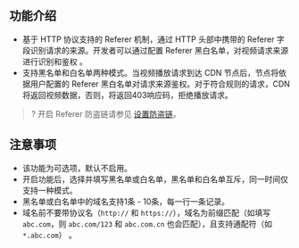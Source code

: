 ## 功能介绍
- 基于 HTTP 协议支持的 Referer 机制，通过 HTTP 头部中携带的 Referer 字段识别请求的来源。开发者可以通过配置 Referer 黑白名单，对视频请求来源进行识别和鉴权 。
- 支持黑名单和白名单两种模式。当视频播放请求到达 CDN 节点后，节点将依据用户配置的 Referer 黑白名单对请求来源鉴权。对于符合规则的请求，CDN 将返回视频数据，否则，将返回403响应码，拒绝播放请求。

>? 开启 Referer 防盗链请参见 [设置防盗链](https://cloud.tencent.com/document/product/266/33469#referer-.E9.98.B2.E7.9B.97.E9.93.BE)。

## 注意事项
* 该功能为可选项，默认不启用。
* 开启功能后，选择并填写黑名单或白名单，黑名单和白名单互斥，同一时间仅支持一种模式。
* 黑名单或白名单中的域名支持1条 - 10条，每一行一条记录。
* 域名前不要带协议名（`http://` 和 `https://`），域名为前缀匹配（如填写 `abc.com`，则 `abc.com/123` 和 `abc.com.cn` 也会匹配），且支持通配符（如 `*.abc.com`） 。

